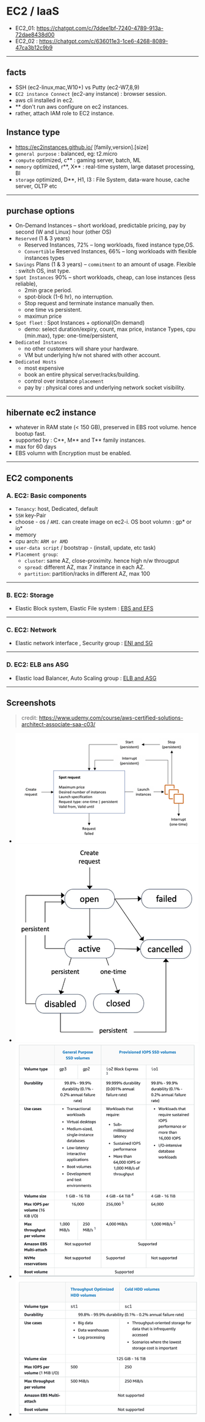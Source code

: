 # EC2 / IaaS
- EC2_01: https://chatgpt.com/c/7ddee1bf-7240-4789-913a-72dae8438d00
- EC2_02 : https://chatgpt.com/c/636011e3-1ce6-4268-8089-47ca3b12c9b9
---
## facts 
- SSH (ec2-linux,mac,W10+) vs  Putty (ec2-W7,8,9) 
- `EC2 instance Connect` (ec2-any instance) : browser session.
- aws cli installed in ec2.
- ** don't run aws configure on ec2 instances.
- rather, attach IAM role to EC2 instance.

## Instance type
- https://ec2instances.github.io/ [family,version].[size]
- `general purpose` : balanced, eg: t2.micro
- `compute` optimized, c** : gaming server, batch, ML
- `memory` optimized, r**, X** : real-time system, large dataset processing, BI
- `storage` optimized, D**, H1, I3 : File System, data-ware house, cache server, OLTP etc

---
## purchase options
  - On-Demand Instances – short workload, predictable pricing, pay by second (W and Linux) hour (other OS)
  - `Reserved` (1 & 3 years)
    - Reserved Instances, 72% – long workloads, fixed instance type,OS.
    - `Convertible` Reserved Instances, 66% – long workloads with flexible instances types
  - `Savings` Plans (1 & 3 years) – `commitment` to an amount of usage. Flexible : switch OS, inst type.
  - `Spot Instances` 90% – short workloads, cheap, can lose instances (less reliable), 
    - 2min grace period.
    - spot-block  (1-6 hr), no interruption.
    - Stop request and terminate instance manually then.
    - one time vs persistent.
    - maximun price
  - `Spot fleet` : Spot Instances + optional(On demand)
    - demo: select duration/expiry, count, max price, instance Types, cpu (min.max), type: one-time/persistent, 
  - `Dedicated Instances` 
    - no other customers will share your hardware. 
    - VM but underlying h/w not shared with other account.
  - `Dedicated Hosts`
    - most expensive 
    - book an entire physical server/racks/building. 
    - control over instance `placement`
    - pay by : physical cores and underlying network socket visibility.

---
## hibernate ec2 instance
- whatever in RAM state (< 150 GB), preserved in EBS root volume. hence bootup fast. 
- supported by : C**, M** and T** family instances.
- max for 60 days
- EBS volumn with Encryption must be enabled.

---
## EC2 components
### A. EC2: Basic components
- `Tenancy`: host, Dedicated, default
- `SSH` key-Pair
- choose - os / `AMI`. can create image on ec2-i. OS boot volumn : gp* or io*
- memory 
- cpu arch: `ARM or AMD`
- `user-data script` / bootstrap  - (install, update, etc task)
- `Placement group`:
  - `cluster`: same AZ, close-proximity. hence high n/w througput
  - `spread`: different AZ, max 7 instance in each AZ.
  - `partition`: partition/racks in different AZ, max 100

---  
### B. EC2: Storage
- Elastic Block system, Elastic File system : [EBS and EFS](../02_storage/01_EBS_EFS.md)

---
### C. EC2: Network
- Elastic network interface , Security group : [ENI and SG](../04_network/00_eni_sg.md)

---
### D. EC2: ELB ans ASG
- Elastic load Balancer, Auto Scaling group  : [ELB and ASG](../04_network/01_ELB_ASG.md)

--- 
## Screenshots
> credit: https://www.udemy.com/course/aws-certified-solutions-architect-associate-saa-c03/

- ![img_2.png](../99_img/ec2/img_2.png)
- ![img_1.png](../99_img/ec2/img_1.png)
- ![img.png](../99_img/ec2/img_4.png)
- ![img_1.png](../99_img/ec2/img_3.png)


  